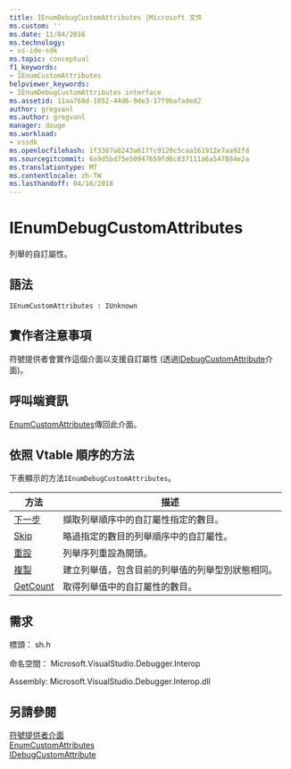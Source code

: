 ```yaml
---
title: IEnumDebugCustomAttributes |Microsoft 文件
ms.custom: ''
ms.date: 11/04/2016
ms.technology:
- vs-ide-sdk
ms.topic: conceptual
f1_keywords:
- IEnumCustomAttributes
helpviewer_keywords:
- IEnumDebugCustomAttributes interface
ms.assetid: 11aa768d-1852-44d6-9de3-17f9bafaded2
author: gregvanl
ms.author: gregvanl
manager: douge
ms.workload:
- vssdk
ms.openlocfilehash: 1f3387a8243a617fc9120c5caa161912e7aa92fd
ms.sourcegitcommit: 6a9d5bd75e50947659fd6c837111a6a547884e2a
ms.translationtype: MT
ms.contentlocale: zh-TW
ms.lasthandoff: 04/16/2018
---
```

# <a name="ienumdebugcustomattributes"></a>IEnumDebugCustomAttributes
列舉的自訂屬性。  
  
## <a name="syntax"></a>語法  
  
```  
IEnumCustomAttributes : IUnknown  
```  
  
## <a name="notes-for-implementers"></a>實作者注意事項  
 符號提供者會實作這個介面以支援自訂屬性 (透過[IDebugCustomAttribute](../../../extensibility/debugger/reference/idebugcustomattribute.md)介面)。  
  
## <a name="notes-for-callers"></a>呼叫端資訊  
 [EnumCustomAttributes](../../../extensibility/debugger/reference/idebugcustomattributequery2-enumcustomattributes.md)傳回此介面。  
  
## <a name="methods-in-vtable-order"></a>依照 Vtable 順序的方法  
 下表顯示的方法`IEnumDebugCustomAttributes`。  
  
|方法|描述|  
|------------|-----------------|  
|[下一步](../../../extensibility/debugger/reference/ienumdebugcustomattributes-next.md)|擷取列舉順序中的自訂屬性指定的數目。|  
|[Skip](../../../extensibility/debugger/reference/ienumdebugcustomattributes-skip.md)|略過指定的數目的列舉順序中的自訂屬性。|  
|[重設](../../../extensibility/debugger/reference/ienumdebugcustomattributes-reset.md)|列舉序列重設為開頭。|  
|[複製](../../../extensibility/debugger/reference/ienumdebugcustomattributes-clone.md)|建立列舉值，包含目前的列舉值的列舉型別狀態相同。|  
|[GetCount](../../../extensibility/debugger/reference/ienumdebugcustomattributes-getcount.md)|取得列舉值中的自訂屬性的數目。|  
  
## <a name="requirements"></a>需求  
 標頭： sh.h  
  
 命名空間： Microsoft.VisualStudio.Debugger.Interop  
  
 Assembly: Microsoft.VisualStudio.Debugger.Interop.dll  
  
## <a name="see-also"></a>另請參閱  
 [符號提供者介面](../../../extensibility/debugger/reference/symbol-provider-interfaces.md)   
 [EnumCustomAttributes](../../../extensibility/debugger/reference/idebugcustomattributequery2-enumcustomattributes.md)   
 [IDebugCustomAttribute](../../../extensibility/debugger/reference/idebugcustomattribute.md)